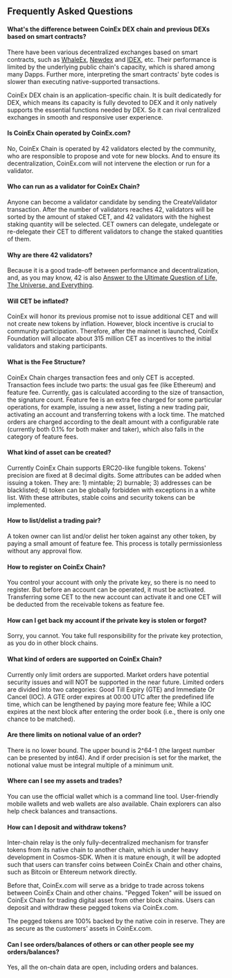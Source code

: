## Frequently Asked Questions

#### What's the difference between CoinEx DEX chain and previous DEXs based on smart contracts?

There have been various decentralized exchanges based on smart contracts, such as [WhaleEx](http://www.whaleex.com/), [Newdex](http://newdex.io) and [IDEX](http://idex.market), etc. Their performance is limited by the underlying public chain's capacity, which is shared among many Dapps. Further more, interpreting the smart contracts' byte codes is slower than executing native-supported transactions. 

CoinEx DEX chain is an application-specific chain. It is built dedicatedly for DEX, which means its capacity is fully devoted to DEX and it only natively supports the essential functions needed by DEX. So it can rival centralized exchanges in smooth and responsive user experience.



#### Is CoinEx Chain operated by CoinEx.com?

No, CoinEx Chain is operated by 42 validators elected by the community, who are responsible to propose and vote for new blocks. And to ensure its decentralization, CoinEx.com will not intervene the election or run for a validator.



#### Who can run as a validator for CoinEx Chain?

Anyone can become a validator candidate by sending the CreateValidator transaction. After the number of validators reaches 42, validators will be sorted by the amount of staked CET, and 42 validators with the highest staking quantity will be selected.  CET owners can delegate, undelegate or re-delegate their CET to different validators to change the staked quantities of them. 



#### Why are there 42 validators?

Because it is a good trade-off between performance and decentralization, and, as you may know, 42 is also [Answer to the Ultimate Question of Life, The Universe, and Everything](https://en.wikipedia.org/wiki/Phrases_from_The_Hitchhiker's_Guide_to_the_Galaxy#Answer_to_the_Ultimate_Question_of_Life,_the_Universe,_and_Everything_(42)).



#### Will CET be inflated?

CoinEx will honor its previous promise not to issue additional CET and will not create new tokens by inflation. However, block incentive is crucial to community participation. Therefore, after the mainnet is launched, CoinEx Foundation will allocate about 315 million CET as incentives to the initial validators and staking participants.



#### What is the Fee Structure?

CoinEx Chain charges transaction fees and only CET is accepted. Transaction fees include two parts: the usual gas fee (like Ethereum) and feature fee. Currently, gas is calculated according to the size of transaction, the signature count. Feature fee is an extra fee charged for some particular operations, for example, issuing a new asset, listing a new trading pair, activating an account and transferring tokens with a lock time. The matched orders are charged according to the dealt amount with a configurable rate (currently both 0.1% for both maker and taker), which also falls in the category of feature fees. 



#### What kind of asset can be created?

Currently CoinEx Chain supports ERC20-like fungible tokens. Tokens' precision are fixed at 8 decimal digits.  Some attributes can be added when issuing a token. They are:  1) mintable; 2) burnable; 3) addresses can be blacklisted; 4) token can be globally forbidden with exceptions in a white list. With these attributes, stable coins and security tokens can be implemented.



#### How to list/delist a trading pair?

A token owner can list and/or delist her token against any other token, by paying a small amount of feature fee. This process is totally permissionless without any approval flow.



#### How to register on CoinEx Chain?

You control your account with only the private key, so there is no need to register. But before an account can be operated,  it must be activated. Transferring some CET to the new account can activate it and one CET will be deducted from the receivable tokens as feature fee.



#### How can I get back my account if the private key is stolen or forgot?

Sorry, you cannot. You take full responsibility for the private key protection, as you do in other block chains.



#### What kind of orders are supported on CoinEx Chain?

Currently only limit orders are supported. Market orders have potential security issues and will NOT be supported in the near future. Limited orders are divided into two categories: Good Till Expiry (GTE) and Immediate Or Cancel (IOC).  A GTE order expires at 00:00 UTC after the predefined life time, which can be lengthened by paying more feature fee; While a IOC expires at the next block after entering the order book (i.e., there is only one chance to be matched).



#### Are there limits on notional value of an order?

There is no lower bound. The upper bound is 2^64-1 (the largest number can be presented by int64). And if order precision is set for the market, the notional value must be integral multiple of a minimum unit.



#### Where can I see my assets and trades?

You can use the official wallet which is a command line tool. User-friendly mobile wallets and web wallets  are also available. Chain explorers can also help check balances and transactions.



#### How can I deposit and withdraw tokens?

Inter-chain relay is the only fully-decentralized mechanism for transfer tokens from its native chain to another chain, which is under heavy development in Cosmos-SDK. When it is mature enough, it will be adopted such that users can transfer coins between CoinEx Chain and other chains, such as Bitcoin or Ehtereum network directly. 

Before that,  CoinEx.com will serve as a bridge to trade across tokens between CoinEx Chain and other chains. "Pegged Token" will be issued on CoinEx Chain for  trading digital asset from other block chains.  Users can deposit and withdraw these pegged tokens via CoinEx.com.

The pegged tokens are 100% backed by the native coin in reserve. They are as secure as the customers' assets in CoinEx.com.



#### Can I see orders/balances of others or can other people see my orders/balances?

Yes, all the on-chain data are open, including orders and balances. 

